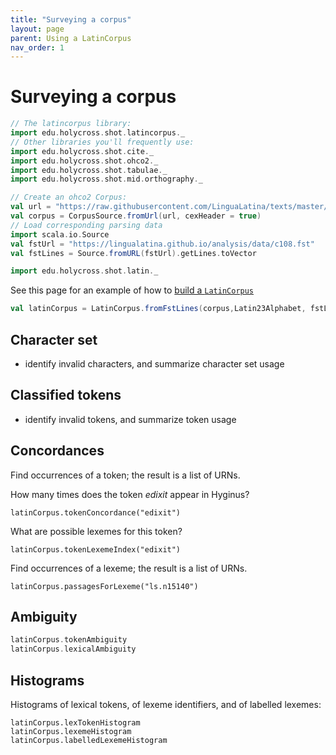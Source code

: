 ```yaml
---
title: "Surveying a corpus"
layout: page
parent: Using a LatinCorpus
nav_order: 1
---
```



# Surveying a corpus




```scala mdoc:silent
// The latincorpus library:
import edu.holycross.shot.latincorpus._
// Other libraries you'll frequently use:
import edu.holycross.shot.cite._
import edu.holycross.shot.ohco2._
import edu.holycross.shot.tabulae._
import edu.holycross.shot.mid.orthography._

// Create an ohco2 Corpus:
val url = "https://raw.githubusercontent.com/LinguaLatina/texts/master/texts/latin23/hyginus.cex"
val corpus = CorpusSource.fromUrl(url, cexHeader = true)
// Load corresponding parsing data
import scala.io.Source
val fstUrl = "https://lingualatina.github.io/analysis/data/c108.fst"
val fstLines = Source.fromURL(fstUrl).getLines.toVector

import edu.holycross.shot.latin._
```


See this page for an example of how to [build a `LatinCorpus`](https://neelsmith.github.io/latin-corpus/libraries/)


```scala mdoc:silent
val latinCorpus = LatinCorpus.fromFstLines(corpus,Latin23Alphabet, fstLines, strict=false)
```


## Character set

- identify invalid characters, and summarize character set usage

## Classified tokens

- identify invalid tokens, and summarize token usage

## Concordances

Find occurrences of a token; the result is a list of URNs.

How many times does the token *edixit* appear in Hyginus?

```NOT SCALA
latinCorpus.tokenConcordance("edixit")
```


What are possible lexemes for this token?

```NOT SCALA
latinCorpus.tokenLexemeIndex("edixit")
```

Find occurrences of a lexeme; the result is a list of URNs.

```NOT SCALA
latinCorpus.passagesForLexeme("ls.n15140")
```




## Ambiguity

```scala mdoc
latinCorpus.tokenAmbiguity
latinCorpus.lexicalAmbiguity
```

## Histograms

Histograms of lexical tokens, of lexeme identifiers, and of labelled lexemes:

```NOTSCALA
latinCorpus.lexTokenHistogram
latinCorpus.lexemeHistogram
latinCorpus.labelledLexemeHistogram
```

